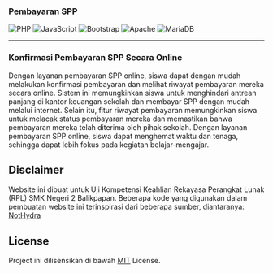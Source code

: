 ### Pembayaran SPP

![PHP](https://img.shields.io/badge/php-%23777BB4.svg?style=for-the-badge&logo=php&logoColor=white)
![JavaScript](https://img.shields.io/badge/javascript-%23323330.svg?style=for-the-badge&logo=javascript&logoColor=%23F7DF1E)
![Bootstrap](https://img.shields.io/badge/bootstrap-%23563D7C.svg?style=for-the-badge&logo=bootstrap&logoColor=white)
![Apache](https://img.shields.io/badge/apache-%23D42029.svg?style=for-the-badge&logo=apache&logoColor=white)
![MariaDB](https://img.shields.io/badge/MariaDB-003545?style=for-the-badge&logo=mariadb&logoColor=white)

---

### Konfirmasi Pembayaran SPP Secara Online

Dengan layanan pembayaran SPP online, siswa dapat dengan mudah melakukan konfirmasi pembayaran dan
melihat riwayat pembayaran mereka secara online. Sistem ini memungkinkan siswa untuk menghindari
antrean panjang di kantor keuangan sekolah dan membayar SPP dengan mudah melalui internet. Selain
itu, fitur riwayat pembayaran memungkinkan siswa untuk melacak status pembayaran mereka dan
memastikan bahwa pembayaran mereka telah diterima oleh pihak sekolah. Dengan layanan pembayaran SPP
online, siswa dapat menghemat waktu dan tenaga, sehingga dapat lebih fokus pada kegiatan
belajar-mengajar.

## Disclaimer

Website ini dibuat untuk Uji Kompetensi Keahlian Rekayasa Perangkat Lunak (RPL) SMK Negeri 2 Balikpapan.
Beberapa kode yang digunakan dalam pembuatan website ini terinspirasi dari beberapa sumber,
diantaranya: [NotHydra](https://github.com/NotHydra/pelaporan-pengaduan-masyarakat)

## License

Project ini dilisensikan di bawah [MIT](LICENSE) License.